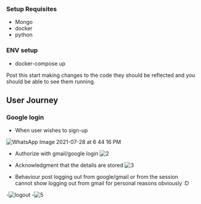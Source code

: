### Setup Requisites
 - Mongo
 - docker
 - python

### ENV setup 
 - docker-compose up

Post this start making changes to the code they should be reflected and you should be able to see them running.

## User Journey
### Google login
 - When user wishes to sign-up

![WhatsApp Image 2021-07-28 at 6 44 16 PM](https://user-images.githubusercontent.com/15846947/127329000-12621164-ba6d-4775-bd40-8c9f4395ed59.jpeg)

- Authorize with gmail/google login
![2](https://user-images.githubusercontent.com/15846947/127329338-7e20218f-cccb-4059-817a-c27fdce6510d.jpeg)

- Acknowledgment that the details are stored
![3](https://user-images.githubusercontent.com/15846947/127329361-2b7d2e96-4a13-4245-b0db-1c6ead685195.jpeg)

- Behaviour post logging out from google/gmail or from the session
 cannot show logging out from gmail for personal reasons obviously :D
 
-![logout](https://user-images.githubusercontent.com/15846947/128707098-0c98a932-0bb9-4a51-ab6d-9d372677dc67.png)
-![5](https://user-images.githubusercontent.com/15846947/127329414-3f56d681-28b2-47a4-9277-eba437d419d5.jpeg)
